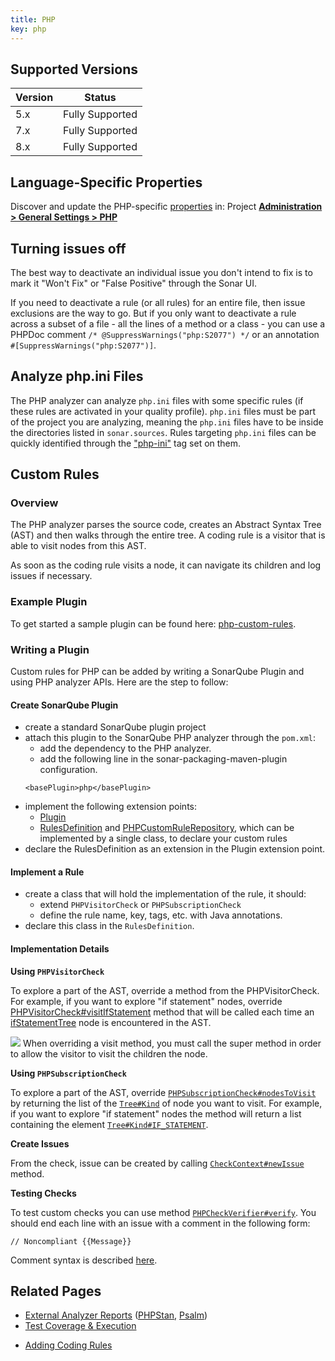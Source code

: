 ```yaml
---
title: PHP
key: php
---
```


## Supported Versions

| Version | Status          |
|---------|-----------------|
| 5.x     | Fully Supported |
| 7.x     | Fully Supported |
| 8.x     | Fully Supported |

## Language-Specific Properties

Discover and update the PHP-specific [properties](/analysis/analysis-parameters/) in: <!-- sonarcloud -->Project <!-- /sonarcloud -->**[Administration > General Settings > PHP](/#sonarqube-admin#/admin/settings?category=php)**

## Turning issues off

The best way to deactivate an individual issue you don't intend to fix is to mark it "Won't Fix" or "False Positive" through the Sonar UI.

If you need to deactivate a rule (or all rules) for an entire file, then issue exclusions are the way to go. But if you only want to deactivate a rule across a subset of a file - all the lines of a method or a class - you can use a PHPDoc comment `/* @SuppressWarnings("php:S2077") */` or an annotation `#[SuppressWarnings("php:S2077")]`.

## Analyze php.ini Files

The PHP analyzer can analyze `php.ini` files with some specific rules (if these rules are activated in your quality profile). `php.ini` files must be part of the project you are analyzing, meaning the `php.ini` files have to be inside the directories listed in `sonar.sources`. 
Rules targeting `php.ini` files can be quickly identified through the ["php-ini"](https://rules.sonarsource.com/php/tag/php-ini) tag set on them.

<!-- sonarqube -->

## Custom Rules

### Overview

The PHP analyzer parses the source code, creates an Abstract Syntax Tree (AST) and then walks through the entire tree. A coding rule is a visitor that is able to visit nodes from this AST.

As soon as the coding rule visits a node, it can navigate its children and log issues if necessary.

### Example Plugin

To get started a sample plugin can be found here: [php-custom-rules](https://github.com/SonarSource/sonar-custom-rules-examples/tree/master/php-custom-rules).

### Writing a Plugin

Custom rules for PHP can be added by writing a SonarQube Plugin and using PHP analyzer APIs.
Here are the step to follow:

#### Create SonarQube Plugin

* create a standard SonarQube plugin project
* attach this plugin to the SonarQube PHP analyzer through the `pom.xml`:
  * add the dependency to the PHP analyzer.
  * add the following line in the sonar-packaging-maven-plugin configuration.
  ```
  <basePlugin>php</basePlugin>
  ```
* implement the following extension points:
  * [Plugin](http://javadocs.sonarsource.org/latest/apidocs/index.html?org/sonar/api/Plugin.html)
  * [RulesDefinition](http://javadocs.sonarsource.org/latest/apidocs/index.html?org/sonar/api/server/rule/RulesDefinition.html) and [PHPCustomRuleRepository](https://github.com/SonarSource/sonar-php/blob/master/php-frontend/src/main/java/org/sonar/plugins/php/api/visitors/PHPCustomRuleRepository.java), which can be implemented by a single class, to declare your custom rules
* declare the RulesDefinition as an extension in the Plugin extension point.

#### Implement a Rule

* create a class that will hold the implementation of the rule, it should:
  * extend `PHPVisitorCheck` or `PHPSubscriptionCheck`
  * define the rule name, key, tags, etc. with Java annotations.
* declare this class in the `RulesDefinition`.

####  Implementation Details

**Using `PHPVisitorCheck`**

To explore a part of the AST, override a method from the PHPVisitorCheck. For example, if you want to explore "if statement" nodes, override [PHPVisitorCheck#visitIfStatement](https://github.com/SonarSource/sonar-php/blob/master/php-frontend/src/main/java/org/sonar/plugins/php/api/visitors/PHPVisitorCheck.java#L265) method that will be called each time an [ifStatementTree](https://github.com/SonarSource/sonar-php/blob/master/php-frontend/src/main/java/org/sonar/plugins/php/api/tree/statement/IfStatementTree.java) node is encountered in the AST.

![](/images/exclamation.svg) When overriding a visit method, you must call the super method in order to allow the visitor to visit the children the node.

**Using `PHPSubscriptionCheck`**

To explore a part of the AST, override [`PHPSubscriptionCheck#nodesToVisit`](https://github.com/SonarSource/sonar-php/blob/master/php-frontend/src/main/java/org/sonar/plugins/php/api/visitors/PHPSubscriptionCheck.java#L33) by returning the list of the [`Tree#Kind`](https://github.com/SonarSource/sonar-php/blob/master/php-frontend/src/main/java/org/sonar/plugins/php/api/tree/Tree.java#L124) of node you want to visit. For example, if you want to explore "if statement" nodes the method will return a list containing the element [`Tree#Kind#IF_STATEMENT`](https://github.com/SonarSource/sonar-php/blob/master/php-frontend/src/main/java/org/sonar/plugins/php/api/tree/Tree.java#L761).

**Create Issues**

From the check, issue can be created by calling [`CheckContext#newIssue`](https://github.com/SonarSource/sonar-php/blob/master/php-frontend/src/main/java/org/sonar/plugins/php/api/visitors/CheckContext.java#L90) method.

**Testing Checks**

To test custom checks you can use method [`PHPCheckVerifier#verify`](https://github.com/SonarSource/sonar-php/blob/master/php-frontend/src/main/java/org/sonar/plugins/php/api/tests/PHPCheckVerifier.java#L55). You should end each line with an issue with a comment in the following form:

```
// Noncompliant {{Message}}
```

Comment syntax is described [here](https://github.com/SonarSource/sonar-analyzer-commons/blob/master/test-commons/README.md).

<!-- /sonarqube -->

## Related Pages

* [External Analyzer Reports](/#sonarqube-admin#/admin/settings?category=external+analyzers) ([PHPStan](https://phpstan.org/), [Psalm](https://psalm.dev/))
* [Test Coverage & Execution](/analysis/coverage/)
<!-- sonarqube -->
* [Adding Coding Rules](/extend/adding-coding-rules/)
<!-- /sonarqube -->
